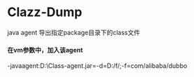 # Clazz-Dump
java agent 导出指定package目录下的class文件


#### 在vm参数中，加入该agent
-javaagent:D:\Class-agent.jar=-d=D:/f/;-f=com/alibaba/dubbo
